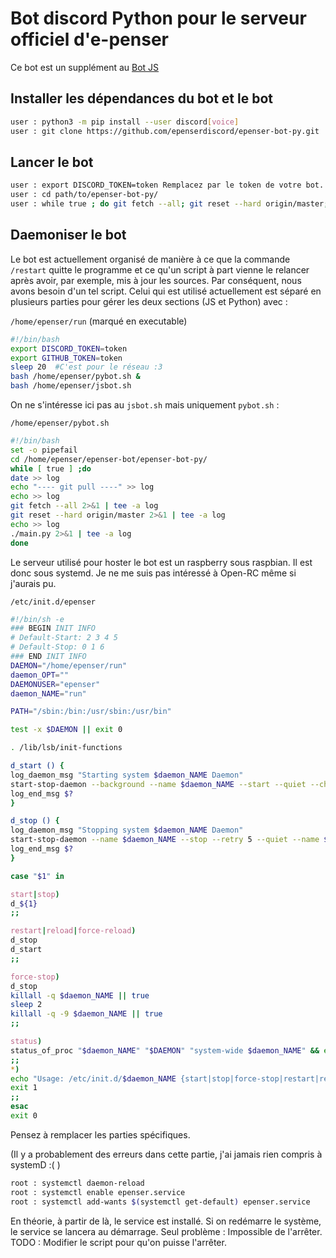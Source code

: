 
Bot discord Python pour le serveur officiel d'e-penser
=
Ce bot est un supplément au [Bot JS](https://github.com/epenserdiscord/epenser-bot)


Installer les dépendances du bot et le bot
-
```BASH
user : python3 -m pip install --user discord[voice]
user : git clone https://github.com/epenserdiscord/epenser-bot-py.git
```
Lancer le bot
-
```BASH
user : export DISCORD_TOKEN=token Remplacez par le token de votre bot. (toujours entre guillemets)
user : cd path/to/epenser-bot-py/
user : while true ; do git fetch --all; git reset --hard origin/master; ./main.py; done
```
Daemoniser le bot
-
Le bot est actuellement organisé de manière à ce que la commande `/restart` quitte le programme et ce qu'un script à part vienne le relancer après avoir, par exemple, mis à jour les sources. Par conséquent, nous avons besoin d'un tel script. Celui qui est utilisé actuellement est séparé en plusieurs parties pour gérer les deux sections (JS et Python) avec :

`/home/epenser/run` (marqué en executable) 
```BASH
#!/bin/bash
export DISCORD_TOKEN=token
export GITHUB_TOKEN=token
sleep 20  #C'est pour le réseau :3
bash /home/epenser/pybot.sh &
bash /home/epenser/jsbot.sh
```
On ne s'intéresse ici pas au `jsbot.sh` mais uniquement `pybot.sh` :

`/home/epenser/pybot.sh`
```BASH
#!/bin/bash
set -o pipefail
cd /home/epenser/epenser-bot/epenser-bot-py/
while [ true ] ;do
date >> log
echo "---- git pull ----" >> log
echo >> log
git fetch --all 2>&1 | tee -a log
git reset --hard origin/master 2>&1 | tee -a log
echo >> log
./main.py 2>&1 | tee -a log
done
```
Le serveur utilisé pour hoster le bot est un raspberry sous raspbian. Il est donc sous systemd. Je ne me suis pas intéressé à Open-RC même si j'aurais pu.

`/etc/init.d/epenser`
```BASH
#!/bin/sh -e
### BEGIN INIT INFO
# Default-Start: 2 3 4 5
# Default-Stop: 0 1 6
### END INIT INFO
DAEMON="/home/epenser/run"
daemon_OPT=""
DAEMONUSER="epenser"
daemon_NAME="run"

PATH="/sbin:/bin:/usr/sbin:/usr/bin"

test -x $DAEMON || exit 0

. /lib/lsb/init-functions

d_start () {
log_daemon_msg "Starting system $daemon_NAME Daemon"
start-stop-daemon --background --name $daemon_NAME --start --quiet --chuid $DAEMONUSER --exec $DAEMON -- $daemon_OPT
log_end_msg $?
}

d_stop () {
log_daemon_msg "Stopping system $daemon_NAME Daemon"
start-stop-daemon --name $daemon_NAME --stop --retry 5 --quiet --name $daemon_NAME
log_end_msg $?
}

case "$1" in

start|stop)
d_${1}
;;

restart|reload|force-reload)
d_stop
d_start
;;

force-stop)
d_stop
killall -q $daemon_NAME || true
sleep 2
killall -q -9 $daemon_NAME || true
;;

status)
status_of_proc "$daemon_NAME" "$DAEMON" "system-wide $daemon_NAME" && exit 0 || exit $?
;;
*)
echo "Usage: /etc/init.d/$daemon_NAME {start|stop|force-stop|restart|reload|force-reload|status}"
exit 1
;;
esac
exit 0
```
Pensez à remplacer les parties spécifiques.

(Il y a probablement des erreurs dans cette partie, j'ai jamais rien compris à systemD :( )

```BASH
root : systemctl daemon-reload
root : systemctl enable epenser.service
root : systemctl add-wants $(systemctl get-default) epenser.service
```
En théorie, à partir de là, le service est installé. Si on redémarre le système, le service se lancera au démarrage.
Seul problème : Impossible de l'arrêter.
TODO : Modifier le script pour qu'on puisse l'arrêter.
